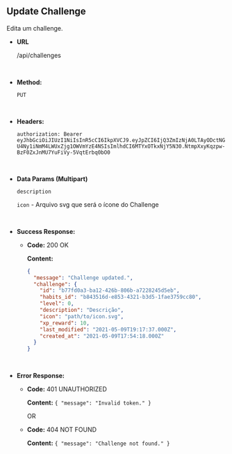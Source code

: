 ## **Update Challenge**

Edita um challenge.

- **URL**

  /api/challenges

</br>

- **Method:**

  `PUT`

</br>

- **Headers:**

  `authorization: Bearer eyJhbGciOiJIUzI1NiIsInR5cCI6IkpXVCJ9.eyJpZCI6IjQ3ZmIzNjA0LTAyODctNGU4Ny1iNmM4LWUxZjg1OWVmYzE4NSIsImlhdCI6MTYxOTkxNjY5N30.NtmpXxyKqzpw-BzF0ZxJnMU7YuFiVy-5VqtErbq0bO0`

</br>

- **Data Params (Multipart)**

  `description`

  `icon` - Arquivo svg que será o ícone do Challenge

</br>

- **Success Response:**

  - **Code:** 200 OK

    **Content:**

    ```json
    {
      "message": "Challenge updated.",
      "challenge": {
        "id": "b77fd0a3-ba12-426b-806b-a7228245d5eb",
        "habits_id": "b843516d-e853-4321-b3d5-1fae3759cc80",
        "level": 0,
        "description": "Descrição",
        "icon": "path/to/icon.svg",
        "xp_reward": 10,
        "last_modified": "2021-05-09T19:17:37.000Z",
        "created_at": "2021-05-09T17:54:18.000Z"
      }
    }
    ```

</br>

- **Error Response:**

  - **Code:** 401 UNAUTHORIZED

    **Content:** `{ "message": "Invalid token." }`

    OR

  - **Code:** 404 NOT FOUND

    **Content:** `{ "message": "Challenge not found." }`
